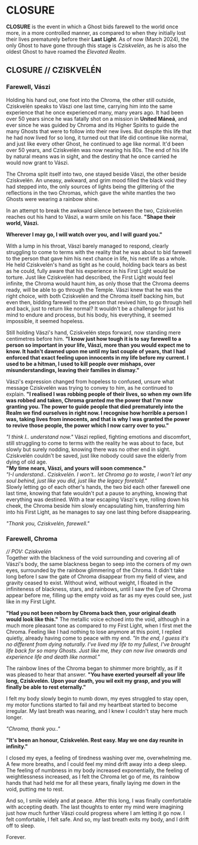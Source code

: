 # CLOSURE
**CLOSURE** is the event in which a Ghost bids farewell to the world once more, in a more controlled manner, as compared to when they initially lost their lives prematurely before their **Last Light**. As of now (March 2024), the only Ghost to have gone through this stage is *Cziskvelén*, as he is also the oldest Ghost to have roamed the *Elevated Realm*. 

## CLOSURE // CZISKVELÉN
### Farewell, Vászi
Holding his hand out, one foot into the Chroma, the other still outside, Cziskvelén speaks to Vászi one last time, carrying him into the same experience that he once experienced many, many years ago. It had been over 50 years since he was fatally shot on a mission in **United Máneá**, and ever since he was guided by Chroma and its Higher Spirits to guide the many Ghosts that were to follow into their new lives. But despite this life that he had now lived for so long, it turned out that life did continue like normal, and just like every other Ghost, he continued to age like normal. It'd been over 50 years, and Cziskvelén was now nearing his 80s. The end of his life by natural means was in sight, and the destiny that he once carried he would now grant to Vászi.

The Chroma split itself into two, one stayed beside Vászi, the other beside Cziskvelén. An uneasy, awkward, and grim mood filled the black void they had stepped into, the only sources of lights being the glittering of the reflections in the two Chromas, which gave the white mantles the two Ghosts were wearing a rainbow shine. 

In an attempt to break the awkward silence between the two, Cziskvelén reaches out his hand to Vászi, a warm smile on his face. **"Shape their world, Vászi.**

**Wherever I may go, I will watch over you, and I will guard you."**

With a lump in his throat, Vászi barely managed to respond, clearly struggling to come to terms with the reality that he was about to bid farewell to the person that gave him his next chance in life, his next life as a whole. He held Cziskvelén's hand as tight as he could, holding back tears as best as he could, fully aware that his experience in his First Light would be torture. Just like Cziskvelén had described, the First Light would feel infinite, the Chroma would haunt him, as only those that the Chroma deems ready, will be able to go through the Temple. Vászi knew that he was the right choice, with both Cziskvelén and the Chroma itself backing him, but even then, bidding farewell to the person that revived him, to go through hell and back, just to return like normal? It wouldn't be a challenge for just his mind to endure and process, but his body, his everything, it seemed impossible, it seemed hopeless.

Still holding Vászi's hand, Cziskvelén steps forward, now standing mere centimetres before him. **"I know just how tough it is to say farewell to a person so important in your life, Vászi, more than you would expect me to know. It hadn't dawned upon me until my last couple of years, that I had enforced that exact feeling upon innocents in my life before my current. I used to be a hitman, I used to kill people over mishaps, over misunderstandings, leaving their families in dismay."**

Vászi's expression changed from hopeless to confused, unsure what message Cziskvelén was trying to convey to him, as he continued to explain. **"I realised I was robbing people of their lives, so when my own life was robbed and taken, Chroma granted me the power that I'm now granting you. The power to guide people that died prematurely into the Realm we find ourselves in right now. I recognise how horrible a person I was, taking lives from innocents, and that is why I was granted the power to revive those people, the power which I now carry over to you."**

*"I think I.. understand now."* Vászi replied, fighting emotions and discomfort, still struggling to come to terms with the reality he was about to face, but slowly but surely nodding, knowing there was no other end in sight. Cziskvelén couldn't be saved, just like nobody could save the elderly from dying of old age. \
**"My time nears, Vászi, and yours will soon commence."** \
*"I-I understand.. Cziskvelén. I won't.. let Chroma go to waste, I won't let any soul behind, just like you did, just like the legacy foretold."* \
Slowly letting go of each other's hands, the two bid each other farewell one last time, knowing that fate wouldn't put a pause to anything, knowing that everything was destined. With a tear escaping Vászi's eye, rolling down his cheek, the Chroma beside him slowly encapsulating him, transferring him into his First Light, as he manages to say one last thing before disappearing.

*"Thank you, Cziskvelén, farewell."*

### Farewell, Chroma
*// POV: Cziskvelén* \
Together with the blackness of the void surrounding and covering all of Vászi's body, the same blackness began to seep into the corners of my own eyes, surrounded by the rainbow glimmering of the Chroma. It didn't take long before I saw the gate of Chroma disappear from my field of view, and gravity ceased to exist. Without wind, without weight, I floated in the infiniteness of blackness, stars, and rainbows, until I saw the Eye of Chroma appear before me, filling up the empty void as far as my eyes could see, just like in my First Light.

**"Had you not been reborn by Chroma back then, your original death would look like this."** The metallic voice echoed into the void, although in a much more pleasant tone as compared to my First Light, when I first met the Chroma. Feeling like I had nothing to lose anymore at this point, I replied quietly, already having come to peace with my end. *"In the end, I guess it's no different from dying naturally. I've lived my life to my fullest, I've brought life back for so many Ghosts. Just like me, they can now live onwards and experience life and death like normal."*

The rainbow lines of the Chroma began to shimmer more brightly, as if it was pleased to hear that answer. **"You have exerted yourself all your life long, Cziskvelén. Upon your death, you wil exit my grasp, and you will finally be able to rest eternally."**

I felt my body slowly begin to numb down, my eyes struggled to stay open, my motor functions started to fail and my heartbeat started to become irregular. My last breath was nearing, and I knew I couldn't stay here much longer. 

*"Chroma, thank you.."*

**"It's been an honour, Cziskvelén. Rest easy. May we one day reunite in infinity."**

I closed my eyes, a feeling of tiredness washing over me, overwhelming me. A few more breaths, and I could feel my mind drift away into a deep sleep. The feeling of numbness in my body increased exponentially, the feeling of weightlessness increased, as I felt the Chroma let go of me, its rainbow hands that had held me for all these years, finally laying me down in the void, putting me to rest.

And so, I smile widely and at peace. After this long, I was finally comfortable with accepting death. The last thoughts to enter my mind were imagining just how much further Vászi could progress where I am letting it go now. I felt comfortable, I felt safe. And so, my last breath exits my body, and I drift off to sleep.

Forever.
